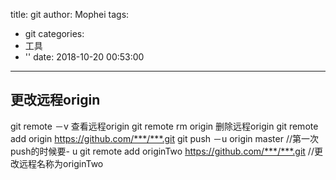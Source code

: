 title: git
author: Mophei
tags:
  - git
categories:
  - 工具
  - ''
date: 2018-10-20 00:53:00
---
## 更改远程origin
git remote －v 查看远程origin 
git remote rm origin 删除远程origin 
git remote add origin https://github.com/***/***.git 
git push －u origin master //第一次push的时候要- u
git remote add originTwo https://github.com/***/***.git //更改远程名称为originTwo